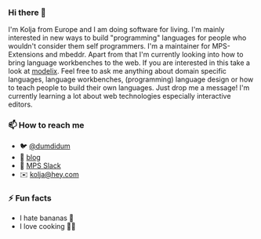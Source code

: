 ### Hi there 👋

<!--
**coolya/coolya** is a ✨ _special_ ✨ repository because its `README.md` (this file) appears on your GitHub profile.

Here are some ideas to get you started:

- 🔭 I’m currently working on ...
- 🌱 I’m currently learning ...
- 👯 I’m looking to collaborate on ...
- 🤔 I’m looking for help with ...
- 💬 Ask me about ...
- 📫 How to reach me: ...
- 😄 Pronouns: ...
- ⚡ Fun fact: ...
-->

I'm Kolja from Europe and I am doing software for living. I'm mainly interested in new ways to build "programming" languages for people who wouldn't consider them self programmers. I'm a maintainer for MPS-Extensions and mbeddr. Apart from that I'm currently looking into how to bring language workbenches to the web. If you are interested in this take a look at [modelix](https://github.com/modelix/). Feel free to ask me anything about domain specific languages, language workbenches, (programming) language design or how to teach people to build their own languages. Just drop me a message! I'm currently learning a lot about web technologies especially interactive editors. 

### 📫 How to reach me
  - 🐦 [@dumdidum](https://twitter.com/dumdidum)
  - 📕 [blog](https://blog.logv.ws)
  - 💬 [MPS Slack](http://slack-mps.jetbrains.com/)
  - ✉️ kolja@hey.com


### ⚡ Fun facts
  - I hate bananas 🍌
  - I love cooking 👨‍🍳
